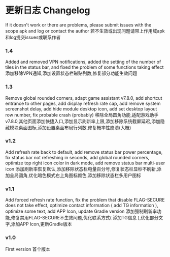 # 更新日志 Changelog

If it doesn't work or there are problems, please submit issues with the scope apk and log or contact the author
若不生效或出现问题请带上作用域apk和log提交issues或联系作者

### 1.4
Added and removed VPN notifications, added the setting of the number of tiles in the status bar, and fixed the problem of some functions taking effect
添加移除VPN通知,添加设置状态栏磁贴列数,修复部分功能生效问题

### 1.3
Remove global rounded corners, adapt game assistant v7.8.0, add shortcut entrance to other pages, add display refresh rate cap, add remove system screenshot delay, add hide module desktop icon, add set desktop layout row number, fix probable crash (probably)
移除全局圆角功能,适配游戏助手v7.8.0,其他页面添加快捷入口,添加显示刷新率上限,添加移除系统截屏延迟,添加隐藏模块桌面图标,添加设置桌面布局行列数,修复概率性崩溃(大概)

### v1.2
Add refresh rate back to default, add remove status bar power percentage, fix status bar not refreshing in seconds, add global rounded corners, optimize top right icon color in dark mode, add remove status bar multi-user icon
添加刷新率恢复默认,添加移除状态栏电量百分号,修复状态栏显秒不刷新,添加全局圆角,优化暗色模式右上角图标颜色,添加移除状态栏多用户图标

### v1.1
Add forced refresh rate function, fix the problem that disable FLAG-SECURE does not take effect, optimize contact information ( add TG information ), optimize some text, add APP Icon, update Gradle version
添加强制刷新率功能,修复禁用FLAG-SECURE不生效问题,优化联系方式( 添加TG信息 ),优化部分文字,添加APP Icon,更新Gradle版本

### v1.0
First version
首个版本